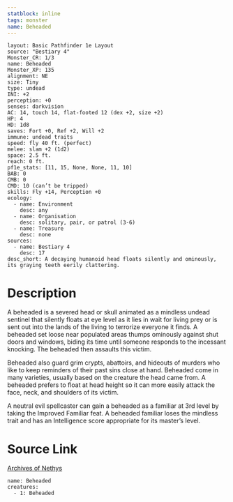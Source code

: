 ```yaml
---
statblock: inline
tags: monster
name: Beheaded
---
```

```statblock
layout: Basic Pathfinder 1e Layout
source: "Bestiary 4"
Monster_CR: 1/3
name: Beheaded
Monster_XP: 135
alignment: NE
size: Tiny
type: undead
INI: +2
perception: +0
senses: darkvision
AC: 14, touch 14, flat-footed 12 (dex +2, size +2)
HP: 4
HD: 1d8
saves: Fort +0, Ref +2, Will +2
immune: undead traits
speed: fly 40 ft. (perfect)
melee: slam +2 (1d2)
space: 2.5 ft.
reach: 0 ft.
pf1e_stats: [11, 15, None, None, 11, 10]
BAB: 0
CMB: 0
CMD: 10 (can’t be tripped)
skills: Fly +14, Perception +0
ecology:
  - name: Environment
    desc: any
  - name: Organisation
    desc: solitary, pair, or patrol (3-6)
  - name: Treasure
    desc: none
sources:
  - name: Bestiary 4
    desc: 17
desc_short: A decaying humanoid head floats silently and ominously, its graying teeth eerily clattering.
```
# Description
A beheaded is a severed head or skull animated as a mindless undead sentinel that silently floats at eye level as it lies in wait for living prey or is sent out into the lands of the living to terrorize everyone it finds. A beheaded set loose near populated areas thumps ominously against shut doors and windows, biding its time until someone responds to the incessant knocking. The beheaded then assaults this victim.

Beheaded also guard grim crypts, abattoirs, and hideouts of murders who like to keep reminders of their past sins close at hand. Beheaded come in many varieties, usually based on the creature the head came from. A beheaded prefers to float at head height so it can more easily attack the face, neck, and shoulders of its victim.

A neutral evil spellcaster can gain a beheaded as a familiar at 3rd level by taking the Improved Familiar feat. A beheaded familiar loses the mindless trait and has an Intelligence score appropriate for its master’s level.
# Source Link
[Archives of Nethys](https://aonprd.com/MonsterDisplay.aspx?ItemName=Beheaded)
```encounter-table
name: Beheaded
creatures:
  - 1: Beheaded
```
